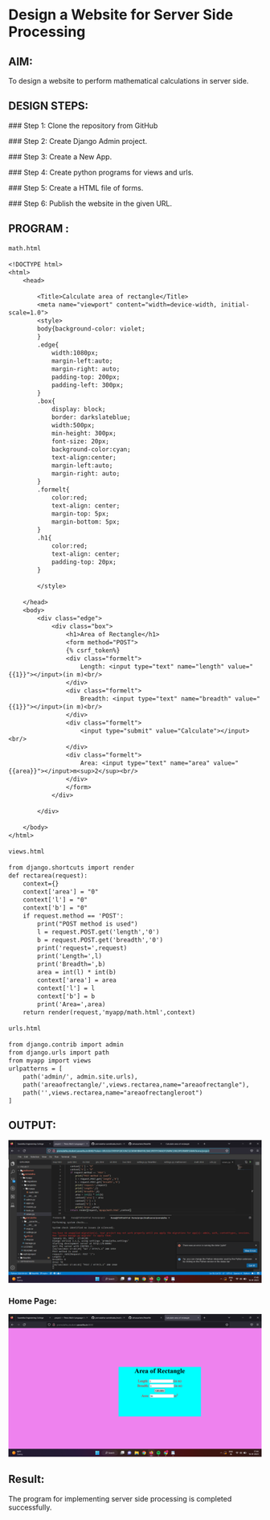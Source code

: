 # Design a Website for Server Side Processing

## AIM:
To design a website to perform mathematical calculations in server side.

## DESIGN STEPS:

### Step 1:
Clone the repository from GitHub

### Step 2:
Create Django Admin project.

### Step 3:
Create a New App.

### Step 4:
Create python programs for views and urls.

### Step 5:
Create a HTML file of forms.

### Step 6:
Publish the website in the given URL.

## PROGRAM :
```
math.html

<!DOCTYPE html>
<html>
    <head>
        
        <Title>Calculate area of rectangle</Title>
        <meta name="viewport" content="width=device-width, initial-scale=1.0">
        <style>
        body{background-color: violet;
        }
        .edge{
            width:1080px;
            margin-left:auto;
            margin-right: auto;
            padding-top: 200px;
            padding-left: 300px;
        }
        .box{
            display: block;
            border: darkslateblue;
            width:500px;
            min-height: 300px;
            font-size: 20px;
            background-color:cyan;
            text-align:center;
            margin-left:auto;
            margin-right: auto;
        }
        .formelt{
            color:red;
            text-align: center;
            margin-top: 5px;
            margin-bottom: 5px;
        }
        .h1{
            color:red;
            text-align: center;
            padding-top: 20px;
        }

        </style>

    </head>
    <body>
        <div class="edge">
            <div class="box">
                <h1>Area of Rectangle</h1>
                <form method="POST">
                {% csrf_token%}
                <div class="formelt">
                    Length: <input type="text" name="length" value="{{1}}"></input>(in m)<br/>
                </div>
                <div class="formelt">
                    Breadth: <input type="text" name="breadth" value="{{1}}"></input>(in m)<br/>
                </div>
                <div class="formelt">
                    <input type="submit" value="Calculate"></input><br/>
                </div>
                <div class="formelt">
                    Area: <input type="text" name="area" value="{{area}}"></input>m<sup>2</sup><br/>
                </div>
                </form>
            </div>

        </div>

    </body>
</html>

views.html

from django.shortcuts import render
def rectarea(request):
    context={}
    context['area'] = "0"
    context['l'] = "0"
    context['b'] = "0"
    if request.method == 'POST':
        print("POST method is used")
        l = request.POST.get('length','0')
        b = request.POST.get('breadth','0')
        print('request=',request)
        print('Length=',l)
        print('Breadth=',b)
        area = int(l) * int(b)
        context['area'] = area
        context['l'] = l
        context['b'] = b
        print('Area=',area)
    return render(request,'myapp/math.html',context)

urls.html

from django.contrib import admin
from django.urls import path
from myapp import views
urlpatterns = [
    path('admin/', admin.site.urls),
    path('areaofrectangle/',views.rectarea,name="areaofrectangle"),
    path('',views.rectarea,name="areaofrectangleroot")
]
```

## OUTPUT:
![OUTPUT](./out.png)

### Home Page:
![HomePage](./home.png)

## Result:
The program for implementing server side processing is completed successfully.

